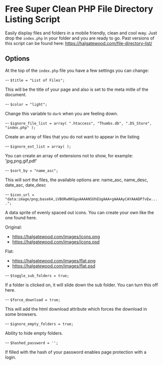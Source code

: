 # Free Super Clean PHP File Directory Listing Script

Easily display files and folders in a mobile friendly, clean and cool way. Just drop the `index.php` in your folder and you are ready to go. Past versions of this script can be found here: https://halgatewood.com/file-directory-list/

## Options 

At the top of the `index.php` file you have a few settings you can change:

--
`$title = "List of Files";`

This will be the title of your page and also is set to the meta mitle of the document.

--
`$color	= "light";`

Change this variable to `dark` when you are feeling down.

--
`$ignore_file_list = array( ".htaccess", "Thumbs.db", ".DS_Store", "index.php" );`

Create an array of files that you do not want to appear in the listing

--
`$ignore_ext_list = array( );`

You can create an array of extensions not to show, for example: 'jpg,png,gif,pdf'

--
`$sort_by = "name_asc";`

This will sort the files, the available options are: name_asc, name_desc, date_asc, date_desc

--
`$icon_url = "data:image/png;base64,iVBORw0KGgoAAAANSUhEUgAAA+gAAAAyCAYAAADP7vEw....";`

A data sprite of evenly spaced out icons. You can create your own like the one found here.

Original: 
- https://halgatewood.com/images/icons.png
- https://halgatewood.com/images/icons.psd

Flat:
- https://halgatewood.com/images/flat.png
- https://halgatewood.com/images/flat.psd

--
`$toggle_sub_folders = true;`

If a folder is clicked on, it will slide down the sub folder. You can turn this off here.

--
`$force_download = true;`

This will add the html download attribute which forces the download in some browsers.

--
`$ignore_empty_folders = true;`

Ability to hide empty folders.

--
`$hashed_password = '';`

If filled with the hash of your password enables page protection with a login.